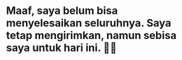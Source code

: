 # Maaf, saya belum bisa menyelesaikan seluruhnya. Saya tetap mengirimkan, namun sebisa saya untuk hari ini. 🙏🏻
